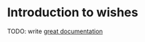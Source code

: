 # Introduction to wishes

TODO: write [great documentation](http://jacobian.org/writing/what-to-write/)
